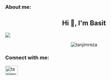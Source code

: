 
<h3 align="left">About me:</h3>
<h2 align="center">Hi 👋, I'm Basit</h2>
<p align="left">
  <img src="http://readme-typing-svg.herokuapp.com?color=2CD1F7&lines=Undergraduate+Computer+Science+Stu+dent +++++;Here+are+some+of+my+GitHub+contribu+tions+to+help+everyone+out++++++.;I+hope+they+help+you+achieve+your+goals.+++++"></a>
</p>
<p align="center"> <img src="https://komarev.com/ghpvc/?username=tanjimreza&label=Profile%20views&color=0e75b6&style=flat" alt="tanjimreza" /> </p>
<h3 align="left">Connect with me:</h3>
<p align="left">
 <a href="https://linkedin.com/in/basit-xd" target="blank"><img align="center" src="https://raw.githubusercontent.com/rahuldkjain/github-profile-readme-generator/master/src/images/icons/Social/linked-in-alt.svg" alt="tanjimreza" height="30" width="40" /></a>



